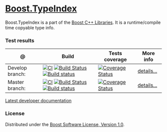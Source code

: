# [Boost.TypeIndex](http://boost.org/libs/type_index)
Boost.TypeIndex is a part of the [Boost C++ Libraries](http://github.com/boostorg). It is a runtime/compile time copyable type info.

### Test results

@               | Build         | Tests coverage | More info
----------------|-------------- | -------------- |-----------
Develop branch: | [![CI](https://github.com/boostorg/type_index/actions/workflows/ci.yml/badge.svg?branch=develop)](https://github.com/boostorg/type_index/actions/workflows/ci.yml) [![Build Status](https://travis-ci.org/apolukhin/type_index.svg?branch=develop)](https://travis-ci.org/apolukhin/type_index) [![Build status](https://ci.appveyor.com/api/projects/status/197a5imq10dqx6r8/branch/develop?svg=true)](https://ci.appveyor.com/project/apolukhin/type-index/branch/develop) | [![Coverage Status](https://coveralls.io/repos/apolukhin/type_index/badge.png?branch=develop)](https://coveralls.io/r/apolukhin/type_index?branch=develop) | [details...](http://www.boost.org/development/tests/develop/developer/type_index.html)
Master branch:  | [![CI](https://github.com/boostorg/type_index/actions/workflows/ci.yml/badge.svg?branch=master)](https://github.com/boostorg/type_index/actions/workflows/ci.yml) [![Build Status](https://travis-ci.org/apolukhin/type_index.svg?branch=master)](https://travis-ci.org/apolukhin/type_index) [![Build status](https://ci.appveyor.com/api/projects/status/197a5imq10dqx6r8/branch/master?svg=true)](https://ci.appveyor.com/project/apolukhin/type-index/branch/master) | [![Coverage Status](https://coveralls.io/repos/apolukhin/type_index/badge.png?branch=master)](https://coveralls.io/r/apolukhin/type_index?branch=master) | [details...](http://www.boost.org/development/tests/master/developer/type_index.html)


[Latest developer documentation](https://www.boost.org/doc/libs/develop/doc/html/boost_typeindex.html)

### License

Distributed under the [Boost Software License, Version 1.0](http://boost.org/LICENSE_1_0.txt).
